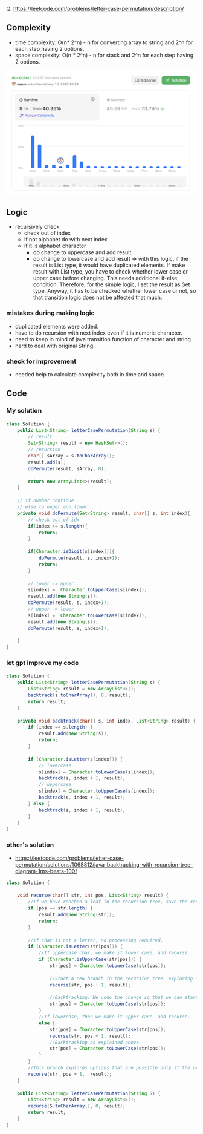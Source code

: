 Q: https://leetcode.com/problems/letter-case-permutation/description/
## Complexity
- time complexity: O(n* 2^n) - n for converting array to string and 2^n for each step having 2 options.
- space complexity: O(n * 2^n) - n for stack and 2^n for each step having 2 options.

![complexity](/lib/images/naeun/784-complexity.png)
## Logic
- recursively check
    - check out of index
    - if not alphabet do with next index
    - if it is alphabet character
        - do change to uppercase and add result
        - do change to lowercase and add result
        => with this logic, if the result is List type, it would have duplicated elements. If make result with List type, you have to check whether lower case or upper case before changing. This needs additional if-else condition. Therefore, for the simple logic, I set the result as Set type. Anyway, it has to be checked whether lower case or not, so that transition logic does not be affected that much.

### mistakes during making logic
- duplicated elements were added.
- have to do recursion with next index even if it is numeric character.
- need to keep in mind of java transition function of character and string.
- hard to deal with original String.

### check for improvement
- needed help to calculate complexity both in time and space.

## Code
### My solution

```java
class Solution {
    public List<String> letterCasePermutation(String s) {
        // result
        Set<String> result = new HashSet<>();
        // recursion
        char[] sArray = s.toCharArray();
        result.add(s);
        doPermute(result, sArray, 0);

        return new ArrayList<>(result);
    }

    // if number continue
    // else to upper and lower
    private void doPermute(Set<String> result, char[] s, int index){
        // check out of idx
        if(index >= s.length){
            return;
        }

        if(Character.isDigit(s[index])){
            doPermute(result, s, index+1);
            return;
        }
        
        // lower -> upper
        s[index] =  Character.toUpperCase(s[index]); 
        result.add(new String(s));
        doPermute(result, s, index+1);
        // upper -> lower
        s[index] =  Character.toLowerCase(s[index]); 
        result.add(new String(s));
        doPermute(result, s, index+1);
        
    }
}

```

### let gpt improve my code
```java
class Solution {
    public List<String> letterCasePermutation(String s) {
        List<String> result = new ArrayList<>();
        backtrack(s.toCharArray(), 0, result);
        return result;
    }

    private void backtrack(char[] s, int index, List<String> result) {
        if (index == s.length) {
            result.add(new String(s));
            return;
        }

        if (Character.isLetter(s[index])) {
            // lowercase
            s[index] = Character.toLowerCase(s[index]);
            backtrack(s, index + 1, result);
            // uppercase
            s[index] = Character.toUpperCase(s[index]);
            backtrack(s, index + 1, result);
        } else {
            backtrack(s, index + 1, result);
        }
    }
}
```

### other's solution
- https://leetcode.com/problems/letter-case-permutation/solutions/1068812/java-backtracking-with-recursion-tree-diagram-1ms-beats-100/ 
```java
class Solution {
    
    void recurse(char[] str, int pos, List<String> result) {
        //If we have reached a leaf in the recursion tree, save the result.
        if (pos == str.length) {
            result.add(new String(str));
            return;
        }
        
        //If char is not a letter, no processing required.
        if (Character.isLetter(str[pos])) {
            //If uppercase char, we make it lower case, and recurse.
            if (Character.isUpperCase(str[pos])) {
                str[pos] = Character.toLowerCase(str[pos]);
                
                //Start a new branch in the recursion tree, exploring options that are possible only if we had changed the case.
                recurse(str, pos + 1, result);
                
                //Backtracking. We undo the change so that we can start a new branch in the recursion tree.
                str[pos] = Character.toUpperCase(str[pos]);
            }
            //If lowercase, then we make it upper case, and recurse.
            else {
                str[pos] = Character.toUpperCase(str[pos]);
                recurse(str, pos + 1, result);
                //Backtracking as explained above.
                str[pos] = Character.toLowerCase(str[pos]);
            }
        }
        //This branch explores options that are possible only if the previously performed change (if any) hadn't happened.
        recurse(str, pos + 1,  result);
    }
    
    public List<String> letterCasePermutation(String S) {
        List<String> result = new ArrayList<>();
        recurse(S.toCharArray(), 0, result);
        return result;
    }
}
```
